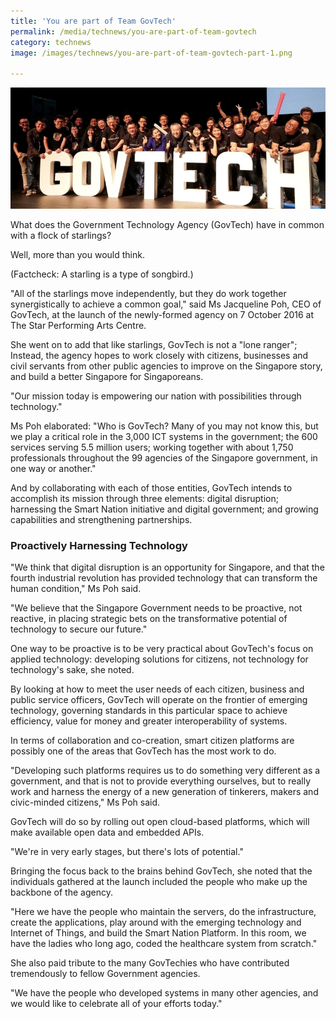 ```yaml
---
title: 'You are part of Team GovTech'
permalink: /media/technews/you-are-part-of-team-govtech
category: technews
image: /images/technews/you-are-part-of-team-govtech-part-1.png

---
```



![You are part of Team GovTech](/images/technews/you-are-part-of-team-govtech-part-1.png)

What does the Government Technology Agency (GovTech) have in common with a flock of starlings? 

Well, more than you would think.

(Factcheck: A starling is a type of songbird.)

"All of the starlings move independently, but they do work together synergistically to achieve a common goal," said Ms Jacqueline Poh, CEO of GovTech, at the launch of the newly-formed agency on 7 October 2016 at The Star Performing Arts Centre.

She went on to add that like starlings, GovTech is not a "lone ranger"; Instead, the agency hopes to work closely with citizens, businesses and civil servants from other public agencies to improve on the Singapore story, and build a better Singapore for Singaporeans.

"Our mission today is empowering our nation with possibilities through technology."

Ms Poh elaborated: "Who is GovTech? Many of you may not know this, but we play a critical role in the 3,000 ICT systems in the government; the 600 services serving 5.5 million users; working together with about 1,750 professionals throughout the 99 agencies of the Singapore government, in one way or another." 

And by collaborating with each of those entities, GovTech intends to accomplish its mission through three elements: digital disruption; harnessing the Smart Nation initiative and digital government; and growing capabilities and strengthening partnerships.

### **Proactively Harnessing Technology**
"We think that digital disruption is an opportunity for Singapore, and that the fourth industrial revolution has provided technology that can transform the human condition," Ms Poh said.

"We believe that the Singapore Government needs to be proactive, not reactive, in placing strategic bets on the transformative potential of technology to secure our future."

One way to be proactive is to be very practical about GovTech's focus on applied technology: developing solutions for citizens, not technology for technology's sake, she noted.

By looking at how to meet the user needs of each citizen, business and public service officers, GovTech will operate on the frontier of emerging technology, governing standards in this particular space to achieve efficiency, value for money and greater interoperability of systems.

In terms of collaboration and co-creation, smart citizen platforms are possibly one of the areas that GovTech has the most work to do.

"Developing such platforms requires us to do something very different as a government, and that is not to provide everything ourselves, but to really work and harness the energy of a new generation of tinkerers, makers and civic-minded citizens," Ms Poh said.

GovTech will do so by rolling out open cloud-based platforms, which will make available open data and embedded APIs.

"We're in very early stages, but there's lots of potential."

Bringing the focus back to the brains behind GovTech, she noted that the individuals gathered at the launch included the people who make up the backbone of the agency. 

"Here we have the people who maintain the servers, do the infrastructure, create the applications, play around with the emerging technology and Internet of Things, and build the Smart Nation Platform. In this room, we have the ladies who long ago, coded the healthcare system from scratch."

She also paid tribute to the many GovTechies who have contributed tremendously to fellow Government agencies.

"We have the people who developed systems in many other agencies, and we would like to celebrate all of your efforts today."
